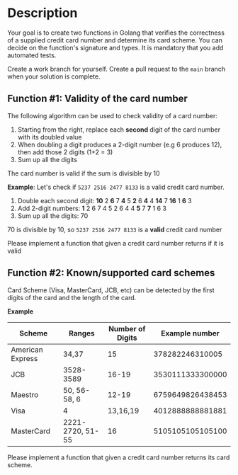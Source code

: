 # Description

Your goal is to create two functions in Golang that verifies the correctness of a supplied credit card number and determine its card scheme. You can decide on the function's signature and types. It is mandatory that you add automated tests.

Create a work branch for yourself. Create a pull request to the `main` branch when your solution is complete.

## Function #1: Validity of the card number 

The following algorithm can be used to check validity of a card number:

1. Starting from the right, replace each **second** digit of the card number with its doubled value
2. When doubling a digit produces a 2-digit number (e.g 6 produces 12), then add those 2 digits (1+2 = 3)
3. Sum up all the digits

The card number is valid if the sum is divisible by 10

**Example**: Let's check if `5237 2516 2477 8133` is a valid credit card number.

1. Double each second digit: **10** 2 **6** 7 **4** 5 **2** 6 **4** 4 **14** 7 **16** 1 **6** 3
2. Add 2-digit numbers: **1** 2 6 7 4 5 2 6 4 4 **5** 7 **7** 1 6 3
3. Sum up all the digits: 70

70 is divisible by 10, so `5237 2516 2477 8133` is a **valid** credit card number

Please implement a function that given a credit card number returns if it is valid 

## Function #2: Known/supported card schemes

Card Scheme (Visa, MasterCard, JCB, etc) can be detected by the first digits of the card and the length of the card. 

**Example**

| Scheme           | Ranges           | Number of Digits | Example number   |
|---               |---               |---               |---
| American Express | 34,37            | 15               | 378282246310005  |
| JCB              | 3528-3589        | 16-19            | 3530111333300000 |
| Maestro          | 50, 56-58, 6     | 12-19            | 6759649826438453 |
| Visa             | 4                | 13,16,19         | 4012888888881881 |
| MasterCard       | 2221-2720, 51-55 | 16               | 5105105105105100 |


Please implement a function that given a credit card number returns its card scheme.
